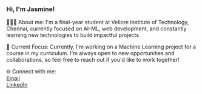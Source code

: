 

### Hi, I'm Jasmine!

👩🏻‍💻 About me:
I'm a final-year student at Vellore Institute of Technology, Chennai, currently focused on AI-ML, web development, and constantly learning new technologies to build impactful projects.

🎯 Current Focus:
Currently, I'm working on a Machine Learning project for a course in my curriculum. I'm always open to new opportunities and collaborations, so feel free to reach out if you'd like to work together!

🌐 Connect with me:  
[Email](mailto:jasmineborse@gmail.com)  
[LinkedIn](https://www.linkedin.com/in/jasmine-borse-a340381b8)








